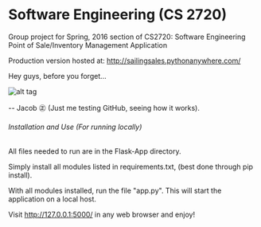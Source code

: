 # Software Engineering (CS 2720)
Group project for Spring, 2016 section of CS2720: Software Engineering
Point of Sale/Inventory Management Application

Production version hosted at:
http://sailingsales.pythonanywhere.com/

Hey guys, before you forget...

![alt tag](https://pbs.twimg.com/profile_images/507928108544958464/OCchHzpj_400x400.png)

-- Jacob ㊣ (Just me testing GitHub, seeing how it works).

###### Installation and Use (For running locally)

All files needed to run are in the Flask-App directory.

Simply install all modules listed in requirements.txt,
(best done through pip install).

With all modules installed, run the file "app.py".  This will start the
application on a local host.

Visit http://127.0.0.1:5000/ in any web browser and enjoy!
